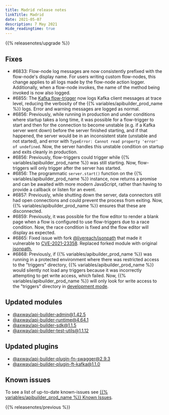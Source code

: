 ```yaml
---
title: Madrid release notes
linkTitle: Madrid
date: 2021-05-07
description: 7 May 2021
Hide_readingtime: true
---
```


{{% releasenotes/upgrade %}}
## Fixes

* #6833: Flow-node log messages are now consistently prefixed with the flow-node's display name. For users writing custom flow-nodes, this change applies to all logs made by the flow-node action logger. Additionally, when a flow-node invokes, the name of the method being invoked is now also logged.
* #6855: The [Kafka flow-trigger](https://www.npmjs.com/package/@axway/api-builder-plugin-ft-kafka) now logs Kafka client messages at trace level, reducing the verbosity of the {{% variables/apibuilder_prod_name %}} logs. Error and warning messages are logged as normal.
* #6856: Previously, while running in production and under conditions where startup takes a long time, it was possible for a flow-trigger to start and then for the connection to become unstable (e.g. if a Kafka server went down) before the server finished starting, and if that happened, the server would be in an inconsistent state (unstable and not started), and error with `TypeError: Cannot read property 'error' of undefined`. Now, the server handles this unstable condition on startup and exits cleanly in production.
* #6856: Previously, flow-triggers could trigger while {{% variables/apibuilder_prod_name %}} was still starting. Now, flow-triggers will only trigger after the server has started.
* #6856: The programmatic `server.start()` function on the {{% variables/apibuilder_prod_name %}} instance, now returns a promise and can be awaited with more modern JavaScript, rather than having to provide a callback or listen for an event.
* #6857: Previously, while shutting down the server, data connectors still had open connections and could prevent the process from exiting. Now, {{% variables/apibuilder_prod_name %}} ensures that these are disconnected.
* #6859: Previously, it was possible for the flow editor to render a blank page when a flow is configured to use flow-triggers due to a race condition. Now, the race condition is fixed and the flow editor will display as expected.
* #6865: Fixed issue with fork [@livereach/jsonpath](https://www.npmjs.com/package/@livereach/jsonpath) that made it vulnerable to [CVE-2021-23358](https://nvd.nist.gov/vuln/detail/CVE-2021-23358). Replaced forked module with original [jsonpath.](https://www.npmjs.com/package/jsonpath)
* #6868: Previously, if {{% variables/apibuilder_prod_name %}} was running in a protected environment where there was restricted access to the "triggers" directory, {{% variables/apibuilder_prod_name %}} would silently not load any triggers because it was incorrectly attempting to get write access, which failed. Now, {{% variables/apibuilder_prod_name %}} will only look for write access to the "triggers" directory in [development mode](/docs/best_practices/).

## Updated modules

* [@axway/api-builder-admin@1.42.5](https://www.npmjs.com/package/@axway/api-builder-admin/v/1.42.5)
* [@axway/api-builder-runtime@4.64.1](https://www.npmjs.com/package/@axway/api-builder-runtime/v/4.64.1)
* [@axway/api-builder-sdk@1.1.5](https://www.npmjs.com/package/@axway/api-builder-sdk/v/1.1.5)
* [@axway/api-builder-test-utils@1.1.12](https://www.npmjs.com/package/@axway/api-builder-test-utils/v/1.1.12)

## Updated plugins

* [@axway/api-builder-plugin-fn-swagger@2.9.3](https://www.npmjs.com/package/@axway/api-builder-plugin-fn-swagger/v/2.9.3)
* [@axway/api-builder-plugin-ft-kafka@1.1.0](https://www.npmjs.com/package/@axway/api-builder-plugin-ft-kafka/v/1.1.0)

## Known issues

To see a list of up-to-date known-issues see [{{% variables/apibuilder_prod_name %}} Known Issues](/docs/known_issues/).

{{% releasenotes/previous %}}
